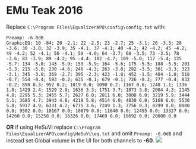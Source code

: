 # EMu Teak 2016
Replace `C:\Program Files\EqualizerAPO\config\config.txt` with:
```
Preamp: -6.0dB
GraphicEQ: 10 -84; 20 -2.1; 22 -2.5; 23 -2.7; 25 -3.1; 26 -3.3; 28 -3.6; 30 -3.8; 32 -3.9; 35 -4.1; 37 -4.1; 40 -4.2; 42 -4.2; 45 -4.2; 49 -4.2; 52 -4.1; 56 -4.1; 59 -4.0; 64 -3.7; 68 -3.5; 73 -3.5; 78 -3.6; 83 -3.9; 89 -4.2; 95 -4.4; 102 -4.7; 109 -5.0; 117 -5.4; 125 -5.7; 134 -5.8; 143 -5.9; 153 -5.9; 164 -5.6; 175 -5.5; 188 -5.5; 201 -5.3; 215 -5.0; 230 -4.6; 246 -4.3; 263 -3.8; 282 -3.5; 301 -3.3; 323 -3.1; 345 -3.0; 369 -2.7; 395 -2.3; 423 -1.8; 452 -1.5; 484 -1.0; 518 -0.7; 554 -0.4; 593 -0.2; 635 -0.1; 679 -0.1; 726 -0.2; 777 -0.4; 832 -0.2; 890 0.3; 952 0.2; 1019 0.0; 1090 0.2; 1167 0.6; 1248 1.1; 1336 1.8; 1429 2.4; 1529 2.9; 1636 3.3; 1751 3.7; 1873 3.8; 2004 4.3; 2145 4.8; 2295 5.3; 2455 5.7; 2627 6.0; 2811 6.0; 3008 6.0; 3219 5.9; 3444 5.1; 3685 4.7; 3943 4.8; 4219 5.8; 4514 6.0; 4830 6.0; 5168 6.0; 5530 5.8; 5917 4.9; 6331 4.2; 6775 3.6; 7249 1.3; 7756 0.3; 8299 0.0; 8880 0.0; 9502 0.0; 10167 0.0; 10879 0.0; 11640 0.0; 12455 0.0; 13327 0.0; 14260 0.0; 15258 0.0; 16326 0.0; 17469 0.0; 18692 0.0; 20000 0.0
```
**OR** if using HeSuVi replace `C:\Program Files\EqualizerAPO\config\HeSuVi\eq.txt` and omit `Preamp: -6.0dB` and instead set Global volume in the UI for both channels to **-60**.
![](https://raw.githubusercontent.com/jaakkopasanen/AutoEq/master/results/Headphone.com/innerfidelity/onear/EMu%20Teak%202016/EMu%20Teak%202016.png)